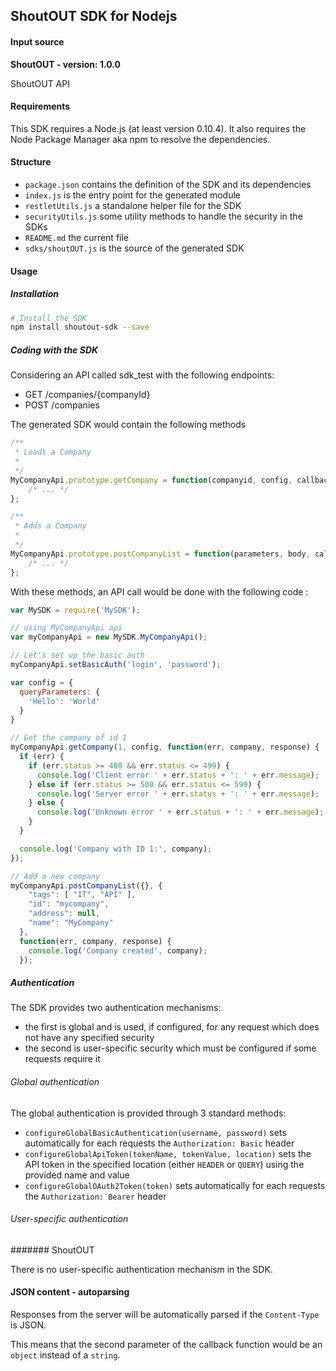 ## ShoutOUT SDK for Nodejs

#### Input source
__ShoutOUT - version: 1.0.0__

ShoutOUT API

#### Requirements

This SDK requires a Node.js (at least version 0.10.4). It also requires the Node Package Manager aka npm to resolve the dependencies.

#### Structure

* `package.json` contains the definition of the SDK and its dependencies
* `index.js` is the entry point for the generated module
* `restletUtils.js` a standalone helper file for the SDK
* `securityUtils.js` some utility methods to handle the security in the SDKs
* `README.md` the current file
* `sdks/shoutOUT.js` is the source of the generated SDK

#### Usage

##### Installation

```sh
# Install the SDK
npm install shoutout-sdk --save
```

##### Coding with the SDK

Considering an API called sdk_test with the following endpoints:
* GET /companies/{companyId}
* POST /companies

The generated SDK would contain the following methods

```js
/**
 * Loads a Company
 *
 */
MyCompanyApi.prototype.getCompany = function(companyid, config, callback) {
	/* ... */
};

/**
 * Adds a Company
 *
 */
MyCompanyApi.prototype.postCompanyList = function(parameters, body, callback) {
	/* ... */
};
```

With these methods, an API call would be done with the following code :

```js
var MySDK = require('MySDK');

// using MyCompanyApi api
var myCompanyApi = new MySDK.MyCompanyApi();

// Let's set up the basic auth
myCompanyApi.setBasicAuth('login', 'password');

var config = {
  queryParameters: {
    'Hello': 'World'
  }
}

// Get the company of id 1
myCompanyApi.getCompany(1, config, function(err, company, response) {
  if (err) {
    if (err.status >= 400 && err.status <= 499) {
      console.log('Client error ' + err.status + ': ' + err.message);
    } else if (err.status >= 500 && err.status <= 599) {
      console.log('Server error ' + err.status + ': ' + err.message);
    } else {
      console.log('Unknown error ' + err.status + ': ' + err.message);
    }
  }

  console.log('Company with ID 1:', company);
});

// Add a new company
myCompanyApi.postCompanyList({}, {
    "tags": [ "IT", "API" ],
    "id": "mycompany",
    "address": null,
    "name": "MyCompany"
  },
  function(err, company, response) {
    console.log('Company created', company);
  });

```

##### Authentication

The SDK provides two authentication mechanisms:

* the first is global and is used, if configured, for any request which does not have any specified security
* the second is user-specific security which must be configured if some requests require it

###### Global authentication

The global authentication is provided through 3 standard methods:

* `configureGlobalBasicAuthentication(username, password)` sets automatically for each requests the `Authorization: Basic` header
* `configureGlobalApiToken(tokenName, tokenValue, location)` sets the API token in the specified location (either `HEADER`
or `QUERY`) using the provided name and value
* `configureGlobalOAuth2Token(token)` sets automatically for each requests the `Authorization: Bearer` header

###### User-specific authentication

####### ShoutOUT

There is no user-specific authentication mechanism in the SDK.

#### JSON content - autoparsing

Responses from the server will be automatically parsed if the `Content-Type` is JSON.

This means that the second parameter of the callback function would be an `object` instead of a `string`.
